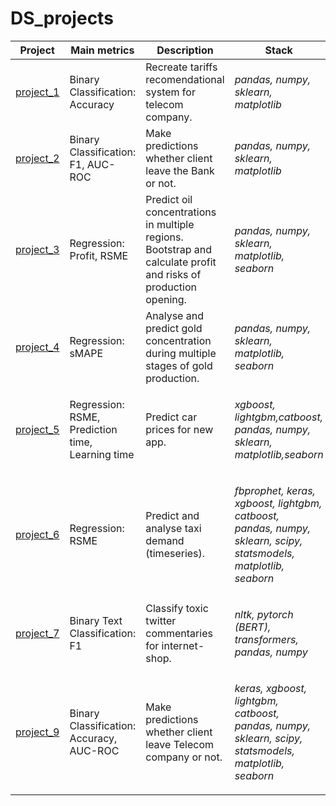 # DS_projects

| Project  |  Main metrics | Description | Stack |
| -------- | ------------- |-------------|-------|
| [project_1](https://github.com/oskarbakh/DS_projects/tree/main/1_telecom_tariffs_classification_project)| Binary Classification: <br> Accuracy | Recreate tariffs recomendational system for telecom company. | <p>*pandas, numpy, sklearn,<br> matplotlib*</p>|
| [project_2](https://github.com/oskarbakh/DS_projects/tree/main/2_bank_outflow_project)  | Binary Classification: <br> F1, AUC-ROC | Make predictions whether client leave the Bank or not. | <p>*pandas, numpy, sklearn,<br> matplotlib*</p>|
| [project_3](https://github.com/oskarbakh/DS_projects/tree/main/3_oil_wells_detection_project)  | Regression: <br> Profit, RSME | Predict oil concentrations in multiple regions. Bootstrap and calculate profit and risks of production opening. | <p>*pandas, numpy, sklearn,<br> matplotlib, seaborn*</p>|
| [project_4](https://github.com/oskarbakh/DS_projects/tree/main/4_gold_production_prediction_project)  | Regression: <br> sMAPE | Analyse and predict gold concentration during multiple stages of gold production. | <p>*pandas, numpy, sklearn,<br> matplotlib, seaborn*</p>|
| [project_5](https://github.com/oskarbakh/DS_projects/tree/main/5_cars_price_prediction_project)  | Regression: <br> RSME, Prediction time, Learning time | Predict car prices for new app. | <p>*xgboost, lightgbm,catboost,<br> pandas, numpy, sklearn,<br> matplotlib,seaborn*</p>|
| [project_6](https://github.com/oskarbakh/DS_projects/tree/main/6_taxiload_prediction_timeseries_project)  | Regression: <br> RSME | Predict and analyse taxi demand (timeseries). | <p>*fbprophet, keras, xgboost, lightgbm, catboost,<br> pandas, numpy, sklearn, scipy, statsmodels,<br> matplotlib, seaborn*</p>|
| [project_7](https://github.com/oskarbakh/DS_projects/tree/main/7_toxic_comments_NLP_project) | Binary Text Classification: <br> F1 | Classify toxic twitter commentaries for internet-shop. | <p>*nltk, pytorch (BERT), transformers,<br> pandas, numpy*</p>|
| [project_9](https://github.com/oskarbakh/DS_projects/tree/main/9_telecom_outflow_project)  | Binary Classification: <br> Accuracy, AUC-ROC | Make predictions whether client leave Telecom company or not. | <p>*keras, xgboost, lightgbm, catboost,<br> pandas, numpy, sklearn, scipy, statsmodels,<br> matplotlib, seaborn*</p>|
